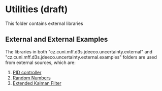 # Utilities (draft)
This folder contains external libraries

External and External Examples
----------------------------------------------------------
The libraries in both "cz.cuni.mff.d3s.jdeeco.uncertainty.external" and "cz.cuni.mff.d3s.jdeeco.uncertainty.external.examples" folders are used from external sources, which are:
1. [PID controller](https://github.com/tekdemo/MiniPID-Java)
2. [Random Numbers](https://introcs.cs.princeton.edu/java/stdlib/StdRandom.java)
3. [Extended Kalman Filter](https://github.com/wmlynar/extended-kalman-filter/tree/master/src/main/java/com/github/wmlynar/ekf)

